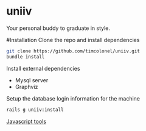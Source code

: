 uniiv
=====
Your personal buddy to graduate in style.


#Installation
Clone the repo and install dependencies
```bash
git clone https://github.com/timcolonel/uniiv.git
bundle install
```

Install external dependencies
* Mysql server
* Graphviz

Setup the database login information for the machine

```bash
rails g uniiv:install
```

[Javascript tools](https://github.com/timcolonel/uniiv/wiki/Javascript)

